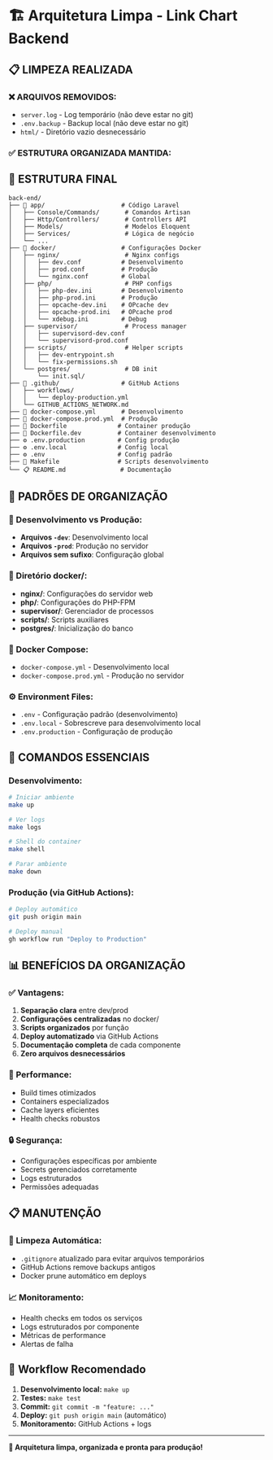 # 🏗️ Arquitetura Limpa - Link Chart Backend

## 📋 **LIMPEZA REALIZADA**

### **❌ ARQUIVOS REMOVIDOS:**
- `server.log` - Log temporário (não deve estar no git)
- `.env.backup` - Backup local (não deve estar no git)  
- `html/` - Diretório vazio desnecessário

### **✅ ESTRUTURA ORGANIZADA MANTIDA:**

## 📂 **ESTRUTURA FINAL**

```
back-end/
├── 📁 app/                     # Código Laravel
│   ├── Console/Commands/       # Comandos Artisan
│   ├── Http/Controllers/       # Controllers API
│   ├── Models/                 # Modelos Eloquent
│   ├── Services/               # Lógica de negócio
│   └── ...
├── 📁 docker/                  # Configurações Docker
│   ├── nginx/                  # Nginx configs
│   │   ├── dev.conf           # Desenvolvimento
│   │   ├── prod.conf          # Produção
│   │   └── nginx.conf         # Global
│   ├── php/                    # PHP configs
│   │   ├── php-dev.ini        # Desenvolvimento
│   │   ├── php-prod.ini       # Produção
│   │   ├── opcache-dev.ini    # OPcache dev
│   │   ├── opcache-prod.ini   # OPcache prod
│   │   └── xdebug.ini         # Debug
│   ├── supervisor/             # Process manager
│   │   ├── supervisord-dev.conf
│   │   └── supervisord-prod.conf
│   ├── scripts/                # Helper scripts
│   │   ├── dev-entrypoint.sh
│   │   └── fix-permissions.sh
│   └── postgres/               # DB init
│       └── init.sql/
├── 📁 .github/                 # GitHub Actions
│   ├── workflows/
│   │   └── deploy-production.yml
│   └── GITHUB_ACTIONS_NETWORK.md
├── 🐳 docker-compose.yml       # Desenvolvimento
├── 🐳 docker-compose.prod.yml  # Produção  
├── 🐳 Dockerfile              # Container produção
├── 🐳 Dockerfile.dev          # Container desenvolvimento
├── ⚙️ .env.production         # Config produção
├── ⚙️ .env.local              # Config local
├── ⚙️ .env                    # Config padrão
├── 🔧 Makefile                # Scripts desenvolvimento
└── 📋 README.md               # Documentação
```

## 🎯 **PADRÕES DE ORGANIZAÇÃO**

### **🔧 Desenvolvimento vs Produção:**
- **Arquivos `-dev`**: Desenvolvimento local
- **Arquivos `-prod`**: Produção no servidor
- **Arquivos sem sufixo**: Configuração global

### **📁 Diretório docker/:**
- **nginx/**: Configurações do servidor web
- **php/**: Configurações do PHP-FPM
- **supervisor/**: Gerenciador de processos
- **scripts/**: Scripts auxiliares
- **postgres/**: Inicialização do banco

### **🐳 Docker Compose:**
- `docker-compose.yml` - Desenvolvimento local
- `docker-compose.prod.yml` - Produção no servidor

### **⚙️ Environment Files:**
- `.env` - Configuração padrão (desenvolvimento)
- `.env.local` - Sobrescreve para desenvolvimento local
- `.env.production` - Configuração de produção

## 🚀 **COMANDOS ESSENCIAIS**

### **Desenvolvimento:**
```bash
# Iniciar ambiente
make up

# Ver logs
make logs

# Shell do container
make shell

# Parar ambiente
make down
```

### **Produção (via GitHub Actions):**
```bash
# Deploy automático
git push origin main

# Deploy manual
gh workflow run "Deploy to Production"
```

## 📊 **BENEFÍCIOS DA ORGANIZAÇÃO**

### **✅ Vantagens:**
1. **Separação clara** entre dev/prod
2. **Configurações centralizadas** no docker/
3. **Scripts organizados** por função
4. **Deploy automatizado** via GitHub Actions
5. **Documentação completa** de cada componente
6. **Zero arquivos desnecessários**

### **🎯 Performance:**
- Build times otimizados
- Containers especializados
- Cache layers eficientes
- Health checks robustos

### **🔒 Segurança:**
- Configurações específicas por ambiente
- Secrets gerenciados corretamente
- Logs estruturados
- Permissões adequadas

## 📋 **MANUTENÇÃO**

### **🧹 Limpeza Automática:**
- `.gitignore` atualizado para evitar arquivos temporários
- GitHub Actions remove backups antigos
- Docker prune automático em deploys

### **📈 Monitoramento:**
- Health checks em todos os serviços
- Logs estruturados por componente
- Métricas de performance
- Alertas de falha

## 🔄 **Workflow Recomendado**

1. **Desenvolvimento local:** `make up`
2. **Testes:** `make test`
3. **Commit:** `git commit -m "feature: ..."`
4. **Deploy:** `git push origin main` (automático)
5. **Monitoramento:** GitHub Actions + logs

---

**🎉 Arquitetura limpa, organizada e pronta para produção!**
